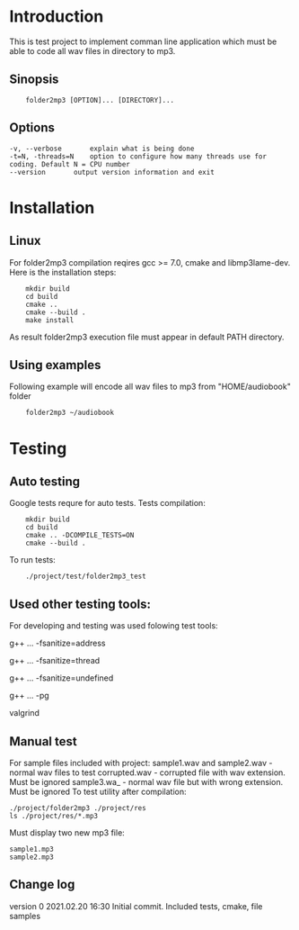 # Introduction

This is test project to implement comman line application which must be able to code all wav files in directory to mp3.

## Sinopsis
```
    folder2mp3 [OPTION]... [DIRECTORY]...
```

## Options
    -v, --verbose		explain what is being done
    -t=N, -threads=N	option to configure how many threads use for coding. Default N = CPU number
    --version		output version information and exit


# Installation

## Linux

For folder2mp3 compilation reqires gcc >= 7.0, cmake and libmp3lame-dev.
Here is the installation steps:
```
    mkdir build
    cd build
    cmake ..
    cmake --build .
    make install
```
As result folder2mp3 execution file must appear in default PATH directory.


## Using examples

Following example will encode all wav files to mp3 from "HOME/audiobook" folder
```
    folder2mp3 ~/audiobook
```

# Testing 

## Auto testing
Google tests requre for auto tests.
Tests compilation:
```
    mkdir build
    cd build
    cmake .. -DCOMPILE_TESTS=ON
    cmake --build .
```
To run tests:
```
    ./project/test/folder2mp3_test
```

## Used other testing tools:
For developing and testing was used folowing test tools:

g++ ... -fsanitize=address

g++ ... -fsanitize=thread

g++ ... -fsanitize=undefined

g++ ... -pg

valgrind

## Manual test

For sample files included with project:
sample1.wav and sample2.wav	-	normal wav files to test
corrupted.wav			-	corrupted file with wav extension. Must be ignored
sample3.wa_			-	normal wav file but with wrong extension. Must be ignored
To test utility after compilation:
```
./project/folder2mp3 ./project/res
ls ./project/res/*.mp3
```
Must display two new mp3 file:
```
sample1.mp3
sample2.mp3
```

## Change log
version 0	2021.02.20 16:30	Initial commit. Included tests, cmake, file samples 
